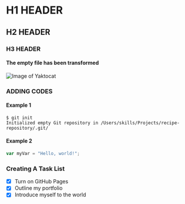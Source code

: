 # H1 HEADER

## H2 HEADER

### H3 HEADER

#### The empty file has been transformed

![Image of Yaktocat](https://octodex.github.com/images/yaktocat.png)


### ADDING CODES

#### Example 1
```
$ git init
Initialized empty Git repository in /Users/skills/Projects/recipe-repository/.git/
```
#### Example 2
``` javascript
var myVar = "Hello, world!";
```

### Creating A Task List
- [x] Turn on GitHub Pages
- [x] Outline my portfolio
- [x] Introduce myself to the world
